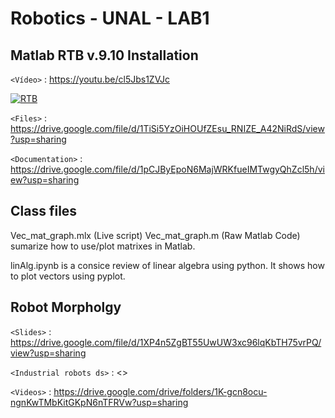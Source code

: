 # Robotics - UNAL - LAB1
## Matlab RTB v.9.10 Installation 

`<Vídeo>` : <https://youtu.be/cl5Jbs1ZVJc>

[![RTB](https://img.youtube.com/vi/cl5Jbs1ZVJc/maxresdefault.jpg)](https://youtu.be/cl5Jbs1ZVJc)


`<Files>` : <https://drive.google.com/file/d/1TiSi5YzOiHOUfZEsu_RNIZE_A42NiRdS/view?usp=sharing>

`<Documentation>` : <https://drive.google.com/file/d/1pCJByEpoN6MajWRKfueIMTwgyQhZcl5h/view?usp=sharing>

## Class files

Vec_mat_graph.mlx (Live script)
Vec_mat_graph.m (Raw Matlab Code)
sumarize how to use/plot matrixes in Matlab.

linAlg.ipynb is a consice review of linear algebra using python. It shows how to plot vectors using pyplot.

## Robot Morpholgy

`<Slides>` : <https://drive.google.com/file/d/1XP4n5ZgBT55UwUW3xc96lqKbTH75vrPQ/view?usp=sharing>

`<Industrial robots ds>` : <>

`<Videos>` : <https://drive.google.com/drive/folders/1K-gcn8ocu-ngnKwTMbKitGKpN6nTFRVw?usp=sharing>
